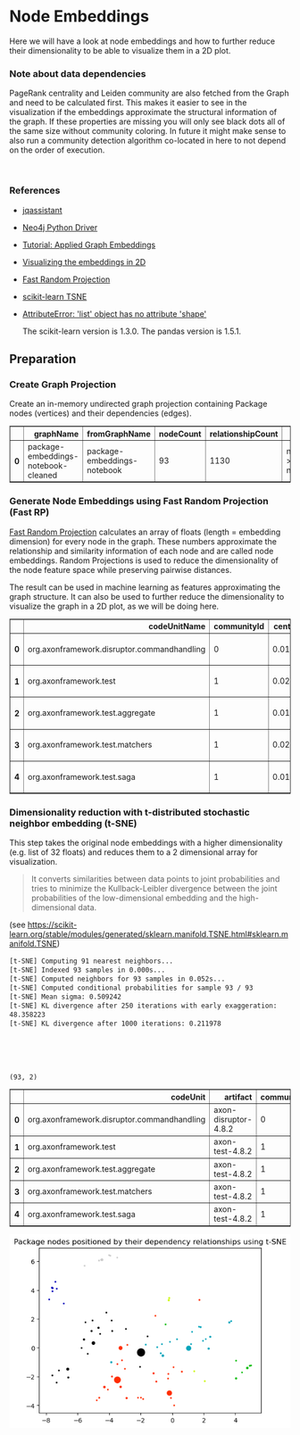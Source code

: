 # Node Embeddings

Here we will have a look at node embeddings and how to further reduce their dimensionality to be able to visualize them in a 2D plot. 

### Note about data dependencies

PageRank centrality and Leiden community are also fetched from the Graph and need to be calculated first.
This makes it easier to see in the visualization if the embeddings approximate the structural information of the graph.
If these properties are missing you will only see black dots all of the same size without community coloring.
In future it might make sense to also run a community detection algorithm co-located in here to not depend on the order of execution.

<br>  

### References
- [jqassistant](https://jqassistant.org)
- [Neo4j Python Driver](https://neo4j.com/docs/api/python-driver/current)
- [Tutorial: Applied Graph Embeddings](https://neo4j.com/developer/graph-data-science/applied-graph-embeddings)
- [Visualizing the embeddings in 2D](https://github.com/openai/openai-cookbook/blob/main/examples/Visualizing_embeddings_in_2D.ipynb)
- [Fast Random Projection](https://neo4j.com/docs/graph-data-science/current/machine-learning/node-embeddings/fastrp)
- [scikit-learn TSNE](https://scikit-learn.org/stable/modules/generated/sklearn.manifold.TSNE.html#sklearn.manifold.TSNE)
- [AttributeError: 'list' object has no attribute 'shape'](https://bobbyhadz.com/blog/python-attributeerror-list-object-has-no-attribute-shape)

    The scikit-learn version is 1.3.0.
    The pandas version is 1.5.1.






## Preparation

### Create Graph Projection

Create an in-memory undirected graph projection containing Package nodes (vertices) and their dependencies (edges).




<div>
<table border="1" class="dataframe">
  <thead>
    <tr style="text-align: right;">
      <th></th>
      <th>graphName</th>
      <th>fromGraphName</th>
      <th>nodeCount</th>
      <th>relationshipCount</th>
      <th>nodeFilter</th>
    </tr>
  </thead>
  <tbody>
    <tr>
      <th>0</th>
      <td>package-embeddings-notebook-cleaned</td>
      <td>package-embeddings-notebook</td>
      <td>93</td>
      <td>1130</td>
      <td>n.outgoingDependencies &gt; 0 OR n.incomingDepend...</td>
    </tr>
  </tbody>
</table>
</div>



### Generate Node Embeddings using Fast Random Projection (Fast RP)

[Fast Random Projection](https://neo4j.com/docs/graph-data-science/current/machine-learning/node-embeddings/fastrp) calculates an array of floats (length = embedding dimension) for every node in the graph. These numbers approximate the relationship and similarity information of each node and are called node embeddings. Random Projections is used to reduce the dimensionality of the node feature space while preserving pairwise distances.

The result can be used in machine learning as features approximating the graph structure. It can also be used to further reduce the dimensionality to visualize the graph in a 2D plot, as we will be doing here.




<div>
<table border="1" class="dataframe">
  <thead>
    <tr style="text-align: right;">
      <th></th>
      <th>codeUnitName</th>
      <th>communityId</th>
      <th>centrality</th>
      <th>artifactName</th>
      <th>embedding</th>
    </tr>
  </thead>
  <tbody>
    <tr>
      <th>0</th>
      <td>org.axonframework.disruptor.commandhandling</td>
      <td>0</td>
      <td>0.013999</td>
      <td>axon-disruptor-4.8.2</td>
      <td>[-0.033435024321079254, 0.32570987939834595, -...</td>
    </tr>
    <tr>
      <th>1</th>
      <td>org.axonframework.test</td>
      <td>1</td>
      <td>0.028744</td>
      <td>axon-test-4.8.2</td>
      <td>[-0.011388763785362244, 0.13185450434684753, -...</td>
    </tr>
    <tr>
      <th>2</th>
      <td>org.axonframework.test.aggregate</td>
      <td>1</td>
      <td>0.013868</td>
      <td>axon-test-4.8.2</td>
      <td>[-0.056095462292432785, 0.1603163778781891, -0...</td>
    </tr>
    <tr>
      <th>3</th>
      <td>org.axonframework.test.matchers</td>
      <td>1</td>
      <td>0.020120</td>
      <td>axon-test-4.8.2</td>
      <td>[-0.007776327431201935, 0.15273615717887878, -...</td>
    </tr>
    <tr>
      <th>4</th>
      <td>org.axonframework.test.saga</td>
      <td>1</td>
      <td>0.013868</td>
      <td>axon-test-4.8.2</td>
      <td>[0.006400818005204201, 0.2785995900630951, -0....</td>
    </tr>
  </tbody>
</table>
</div>



### Dimensionality reduction with t-distributed stochastic neighbor embedding (t-SNE)

This step takes the original node embeddings with a higher dimensionality (e.g. list of 32 floats) and
reduces them to a 2 dimensional array for visualization. 

> It converts similarities between data points to joint probabilities and tries to minimize the Kullback-Leibler divergence between the joint probabilities of the low-dimensional embedding and the high-dimensional data.

(see https://scikit-learn.org/stable/modules/generated/sklearn.manifold.TSNE.html#sklearn.manifold.TSNE)

    [t-SNE] Computing 91 nearest neighbors...
    [t-SNE] Indexed 93 samples in 0.000s...
    [t-SNE] Computed neighbors for 93 samples in 0.052s...
    [t-SNE] Computed conditional probabilities for sample 93 / 93
    [t-SNE] Mean sigma: 0.509242
    [t-SNE] KL divergence after 250 iterations with early exaggeration: 48.358223
    [t-SNE] KL divergence after 1000 iterations: 0.211978





    (93, 2)






<div>
<table border="1" class="dataframe">
  <thead>
    <tr style="text-align: right;">
      <th></th>
      <th>codeUnit</th>
      <th>artifact</th>
      <th>communityId</th>
      <th>centrality</th>
      <th>x</th>
      <th>y</th>
    </tr>
  </thead>
  <tbody>
    <tr>
      <th>0</th>
      <td>org.axonframework.disruptor.commandhandling</td>
      <td>axon-disruptor-4.8.2</td>
      <td>0</td>
      <td>0.013999</td>
      <td>-4.571012</td>
      <td>0.960587</td>
    </tr>
    <tr>
      <th>1</th>
      <td>org.axonframework.test</td>
      <td>axon-test-4.8.2</td>
      <td>1</td>
      <td>0.028744</td>
      <td>-7.616295</td>
      <td>4.167182</td>
    </tr>
    <tr>
      <th>2</th>
      <td>org.axonframework.test.aggregate</td>
      <td>axon-test-4.8.2</td>
      <td>1</td>
      <td>0.013868</td>
      <td>-6.875881</td>
      <td>3.068404</td>
    </tr>
    <tr>
      <th>3</th>
      <td>org.axonframework.test.matchers</td>
      <td>axon-test-4.8.2</td>
      <td>1</td>
      <td>0.020120</td>
      <td>-7.582500</td>
      <td>4.136697</td>
    </tr>
    <tr>
      <th>4</th>
      <td>org.axonframework.test.saga</td>
      <td>axon-test-4.8.2</td>
      <td>1</td>
      <td>0.013868</td>
      <td>-7.320368</td>
      <td>4.095788</td>
    </tr>
  </tbody>
</table>
</div>




    
![png](NodeEmbeddings_files/NodeEmbeddings_18_0.png)
    

